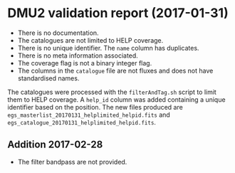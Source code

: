 # DMU2 validation report (2017-01-31)

- There is no documentation.
- The catalogues are not limited to HELP coverage.
- There is no unique identifier. The `name` column has duplicates.
- There is no meta information associated.
- The coverage flag is not a binary integer flag.
- The columns in the `catalogue` file are not fluxes and does not have
  standardised names.

The catalogues were processed with the `filterAndTag.sh` script to limit them to
HELP coverage. A `help_id` column was added containing a unique identifier based
on the position. The new files produced are
`egs_masterlist_20170131_helplimited_helpid.fits` and
`egs_catalogue_20170131_helplimited_helpid.fits`.

## Addition 2017-02-28

- The filter bandpass are not provided.
